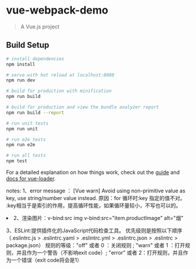 # vue-webpack-demo

> A Vue.js project

## Build Setup

``` bash
# install dependencies
npm install

# serve with hot reload at localhost:8080
npm run dev

# build for production with minification
npm run build

# build for production and view the bundle analyzer report
npm run build --report

# run unit tests
npm run unit

# run e2e tests
npm run e2e

# run all tests
npm test
```

For a detailed explanation on how things work, check out the [guide](http://vuejs-templates.github.io/webpack/) and [docs for vue-loader](http://vuejs.github.io/vue-loader).

notes:
1、error message ： [Vue warn] Avoid using non-primitive value as key, use string/number value instead.
  原因：for 循环时:key 指定的值不对。 :key相当于是索引的作用，提高循环性能，如果循环量较小，不写也可以的。
  <li v-for="item in productList" :key="item.productId">
2、渲染图片：v-bind:src
   img v-bind:src="item.productImage" alt="烟"
 
 3、ESLint:提供插件化的JavaScript代码检查工具。
 优先级则是按照以下顺序（.eslintrc.js > .eslintrc.yaml > .eslintrc.yml > .eslintrc.json > .eslintrc > package.json）
 规则的等级："off" 或者 0 ：关闭规则 ;
 "warn" 或者 1 ：打开规则，并且作为一个警告（不影响exit code）; "error" 或者 2：打开规则，并且作为一个错误（exit code将会是1）



 
